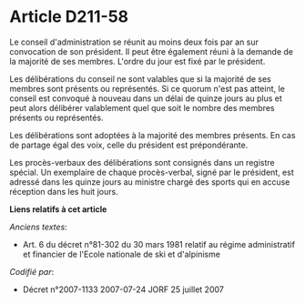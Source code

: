 # Article D211-58

Le conseil d'administration se réunit au moins deux fois par an sur convocation de son président. Il peut être également
réuni à la demande de la majorité de ses membres. L'ordre du jour est fixé par le président.

Les délibérations du conseil ne sont valables que si la majorité de ses membres sont présents ou représentés. Si ce quorum
n'est pas atteint, le conseil est convoqué à nouveau dans un délai de quinze jours au plus et peut alors délibérer
valablement quel que soit le nombre des membres présents ou représentés.

Les délibérations sont adoptées à la majorité des membres présents. En cas de partage égal des voix, celle du président est
prépondérante.

Les procès-verbaux des délibérations sont consignés dans un registre spécial. Un exemplaire de chaque procès-verbal, signé
par le président, est adressé dans les quinze jours au ministre chargé des sports qui en accuse réception dans les huit
jours.

**Liens relatifs à cet article**

_Anciens textes_:

  - Art. 6 du décret n°81-302 du 30 mars 1981 relatif au régime administratif et financier de l'Ecole nationale de ski et d'alpinisme

_Codifié par_:

  - Décret n°2007-1133 2007-07-24 JORF 25 juillet 2007
